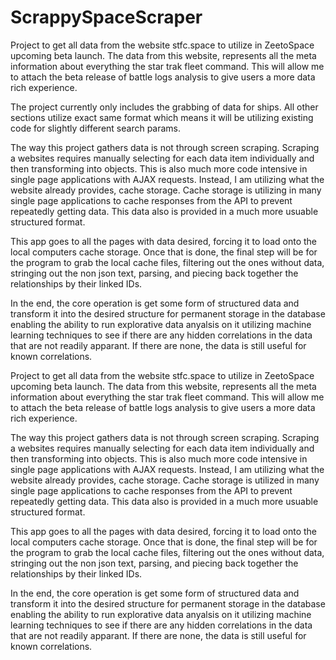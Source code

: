 # ScrappySpaceScraper 

Project to get all data from the website stfc.space to utilize in ZeetoSpace upcoming beta launch.  The data from this website, represents all the meta information about everything the star trak fleet command.  This will allow me to attach the beta release of battle logs analysis to give users a more data rich experience.

The project currently only includes the grabbing of data for ships.  All other sections utilize exact same format which means it will be utilizing existing code for slightly different search params.

The way this project gathers data is not through screen scraping.  Scraping a websites requires manually selecting for each data item individually and then transforming into objects.  This is also much more code intensive in single page applications with AJAX requests.  Instead, I am utilizing what the website already provides, cache storage.  Cache storage is utilizing in many single page applications to cache responses from the API to prevent repeatedly getting data.  This data also is provided in a much more usuable structured format.

This app goes to all the pages with data desired, forcing it to load onto the local computers cache storage.  Once that is done, the final step will be for the program to grab the local cache files, filtering out the ones without data, stringing out the non json text, parsing, and piecing back together the relationships by their linked IDs.

In the end, the core operation is get some form of structured data and transform it into the desired structure for permanent storage in the database enabling the ability to run explorative data anyalsis on it utilizing machine learning techniques to see if there are any hidden correlations in the data that are not readily apparant.  If there are none, the data is still useful for known correlations.
 
Project to get all data from the website stfc.space to utilize in ZeetoSpace upcoming beta launch. The data from this website, represents all the meta information about everything the star trak fleet command. This will allow me to attach the beta release of battle logs analysis to give users a more data rich experience.

The way this project gathers data is not through screen scraping. Scraping a websites requires manually selecting for each data item individually and then transforming into objects. This is also much more code intensive in single page applications with AJAX requests. Instead, I am utilizing what the website already provides, cache storage. Cache storage is utilized in many single page applications to cache responses from the API to prevent repeatedly getting data. This data also is provided in a much more usuable structured format.

This app goes to all the pages with data desired, forcing it to load onto the local computers cache storage. Once that is done, the final step will be for the program to grab the local cache files, filtering out the ones without data, stringing out the non json text, parsing, and piecing back together the relationships by their linked IDs.

In the end, the core operation is get some form of structured data and transform it into the desired structure for permanent storage in the database enabling the ability to run explorative data anyalsis on it utilizing machine learning techniques to see if there are any hidden correlations in the data that are not readily apparant. If there are none, the data is still useful for known correlations.